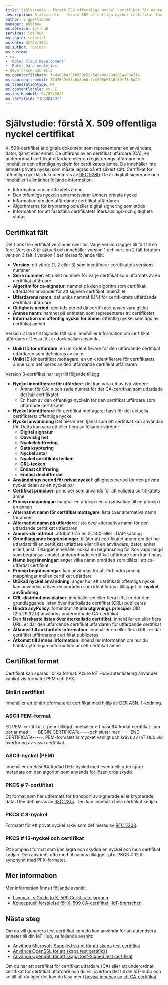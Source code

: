 ```yaml
---
title: Självstudie – förstå 509 offentliga nyckel certifikat för Azure IoT Hub | Microsoft Docs
description: Självstudie – förstå 509 offentliga nyckel certifikat för Azure IoT Hub
author: v-gpettibone
manager: philmea
ms.service: iot-hub
services: iot-hub
ms.topic: tutorial
ms.date: 02/26/2021
ms.author: robinsh
ms.custom:
- mvc
- 'Role: Cloud Development'
- 'Role: Data Analytics'
- devx-track-azurecli
ms.openlocfilehash: fada68ba395b959e557542eb8c230561aad84214
ms.sourcegitcommit: 77d7639e83c6d8eb6c2ce805b6130ff9c73e5d29
ms.translationtype: MT
ms.contentlocale: sv-SE
ms.lasthandoff: 04/05/2021
ms.locfileid: "106384331"
---
```

# <a name="tutorial-understanding-x509-public-key-certificates"></a>Självstudie: förstå X. 509 offentliga nyckel certifikat

X. 509-certifikat är digitala dokument som representerar en användare, dator, tjänst eller enhet. De utfärdas av en certifikat utfärdare (CA), en underordnad certifikat utfärdare eller en registrerings utfärdare och innehåller den offentliga nyckeln för certifikatets ämne. De innehåller inte ämnets privata nyckel som måste lagras på ett säkert sätt. Certifikat för offentliga nycklar dokumenteras av [RFC 5280](https://tools.ietf.org/html/rfc5280). De är digitalt signerade och innehåller i allmänhet följande information:

* Information om certifikatets ämne
* Den offentliga nyckeln som motsvarar ämnets privata nyckel
* Information om den utfärdande certifikat utfärdaren
* Algoritmerna för kryptering och/eller digital signering som stöds
* Information för att fastställa certifikatets återkallnings-och giltighets status

## <a name="certificate-fields"></a>Certifikat fält

Det finns tre certifikat versioner över tid. Varje version lägger till fält till en före. Version 3 är aktuell och innehåller version 1 och version 2 fält förutom version 3 fält. I version 1 definieras följande fält:

* **Version**: ett värde (1, 2 eller 3) som identifierar certifikatets versions nummer
* **Serie nummer**: ett unikt nummer för varje certifikat som utfärdats av en certifikat utfärdare
* **Algoritm för ca-signatur**: namnet på den algoritm som certifikat utfärdaren använder för att signera certifikat innehållet
* **Utfärdarens namn**: det unika namnet (DN) för certifikatets utfärdande certifikat utfärdare
* **Giltighets period**: den tids period då certifikatet anses vara giltigt
* **Ämnes namn**: namnet på entiteten som representeras av certifikatet
* **Information om offentlig nyckel för ämne**: offentlig nyckel som ägs av certifikat ämnet

Version 2 lade till följande fält som innehåller information om certifikat utfärdaren. Dessa fält är dock sällan använda.

* **Unikt ID för utfärdare**: en unik identifierare för den utfärdande certifikat utfärdaren som definieras av ca: n
* **Unikt ID** för certifikat mottagare: en unik identifierare för certifikatets ämne som definieras av den utfärdande certifikat utfärdaren

Version 3-certifikat har lagt till följande tillägg:

* **Nyckel identifierare för utfärdare**: det kan vara ett av två värden:
  * Ämnet för CA: n och serie numret för det CA-certifikat som utfärdade det här certifikatet
  * En hash av den offentliga nyckeln för den certifikat utfärdare som utfärdade certifikatet
* **Nyckel identifierare** för certifikat mottagare: hash för det aktuella certifikatets offentliga nyckel
* **Nyckel användning** Definierar den tjänst som ett certifikat kan användas för. Detta kan vara ett eller flera av följande värden:
  * **Digital signatur**
  * **Oavvislig het**
  * **Nyckelchiffrering**
  * **Data kryptering**
  * **Nyckel avtal**
  * **Nyckel certifikats tecken**
  * **CRL-tecken**
  * **Endast chiffrering**
  * **Endast dechiffrerad**
* **Användnings period för privat nyckel**: giltighets period för den privata nyckel delen av ett nyckel par
* **Certifikat principer**: principer som används för att validera certifikatets ämne
* **Princip mappningar**: mappar en princip i en organisation till en princip i en annan
* **Alternativt namn för certifikat mottagare**: lista över alternativa namn för ämnet
* **Alternativt namn på utfärdare**: lista över alternativa namn för den utfärdande certifikat utfärdaren
* **Ämnes-dir-attribut**: attribut från en X. 500-eller LDAP-katalog
* **Grundläggande begränsningar**: tillåter att certifikatet anger om det har utfärdats till en certifikat utfärdare eller till en användare, dator, enhet eller tjänst. Tillägget innehåller också en begränsning för Sök vägs längd som begränsar antalet underordnade certifikat utfärdare som kan finnas.
* **Namn begränsningar**: anger vilka namn områden som tillåts i ett ca-utfärdat certifikat
* **Princip begränsningar**: kan användas för att förhindra princip mappningar mellan certifikat utfärdare
* **Utökad nyckel användning**: anger hur ett certifikats offentliga nyckel kan användas utöver de områden som identifieras i tillägget för **nyckel användning**
* **CRL-distributions platser**: innehåller en eller flera URL: er där den grundläggande listan över återkallade certifikat (CRL) publiceras
* **Hindra anyPolicy**: förhindrar att **alla utgivnings principer** OID (2.5.29.32.0) används i underordnade CA-certifikat
* Den **färskaste listan över återkallade certifikat**: innehåller en eller flera URL: er där den utfärdande certifikat utfärdaren för utfärdande certifikat
* **Åtkomst till auktoritets information**: innehåller en eller flera URL: er där certifikat utfärdarens certifikat publiceras
* **Åtkomst till ämnes information**: innehåller information om hur du hämtar ytterligare information om ett certifikat ämne

## <a name="certificate-formats"></a>Certifikat format

Certifikat kan sparas i olika format. Azure IoT Hub-autentisering använder vanligt vis formatet PEM och PFX.

### <a name="binary-certificate"></a>Binärt certifikat

Innehåller ett binärt oformaterat certifikat med hjälp av DER ASN. 1-kodning.

### <a name="ascii-pem-format"></a>ASCII PEM-format

Ett PEM-certifikat (. pem-tillägg) innehåller ett base64-kodat certifikat som börjar med-----BEGIN CERTIFICATe-----och slutar med-----END CERTIFICATe-----. PEM-formatet är mycket vanligt och krävs av IoT Hub vid överföring av vissa certifikat.

### <a name="ascii-pem-key"></a>ASCII-nyckel (PEM)

Innehåller en Base64-kodad DER-nyckel med eventuellt ytterligare metadata om den algoritm som används för lösen ords skydd.

### <a name="pkcs7-certificate"></a>PKCS # 7-certifikat

Ett format som har utformats för transport av signerade eller krypterade data. Den definieras av [RFC 2315](https://tools.ietf.org/html/rfc2315). Den kan innehålla hela certifikat kedjan.

### <a name="pkcs8-key"></a>PKCS # 8-nyckel

Formatet för ett privat nyckel arkiv som definieras av [RFC 5208](https://tools.ietf.org/html/rfc5208).

### <a name="pkcs12-key-and-certificate"></a>PKCS # 12-nyckel och certifikat

Ett komplext format som kan lagra och skydda en nyckel och hela certifikat kedjan. Den används ofta med fil namns tillägget. pfx. PKCS # 12 är synonymt med PFX-formatet.

## <a name="for-more-information"></a>Mer information

Mer information finns i följande avsnitt:

* [Layman ' s Guide to X. 509 Certificate jargong](https://techcommunity.microsoft.com/t5/internet-of-things/the-layman-s-guide-to-x-509-certificate-jargon/ba-p/2203540)
* [Konceptuell förståelse för X. 509 CA-certifikat i IoT-branschen](https://docs.microsoft.com/azure/iot-hub/iot-hub-x509ca-concept)

## <a name="next-steps"></a>Nästa steg

Om du vill generera test certifikat som du kan använda för att autentisera enheter till din IoT Hub, se följande avsnitt:

* [Använda Microsoft-Supplied skript för att skapa test certifikat](tutorial-x509-scripts.md)
* [Använda OpenSSL för att skapa test certifikat](tutorial-x509-openssl.md)
* [Använda OpenSSL för att skapa Self-Signed test certifikat](tutorial-x509-self-sign.md)

Om du har ett certifikat för certifikat utfärdare (CA) eller ett underordnat certifikat för certifikat utfärdare och du vill överföra det till din IoT-hubb och se till att du äger det kan du läsa mer i [bevisa innehav av ett CA-certifikat](tutorial-x509-prove-possession.md).
